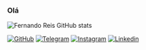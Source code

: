 ### Olá

![Fernando Reis GitHub stats](https://github-readme-stats.vercel.app/api?username=FernandoReis55&show_icons=true&theme=dracula)

[![GitHub](https://img.shields.io/badge/GitHub-100000?style=for-the-badge&logo=github&logoColor=white)](https://github.com/FernandoReis55)
[![Telegram](https://img.shields.io/badge/Telegram-2CA5E0?style=for-the-badge&logo=telegram&logoColor=white)](https://t.me/Nando_reiis)
[![Instagram](https://img.shields.io/badge/Instagram-E4405F?style=for-the-badge&logo=instagram&logoColor=white)](https://instagram.com/nandoreis_of)
[![Linkedin](https://img.shields.io/badge/LinkedIn-0077B5?style=for-the-badge&logo=linkedin&logoColor=white)](https://www.linkedin.com/in/fernando-reis-019a3325a/)

